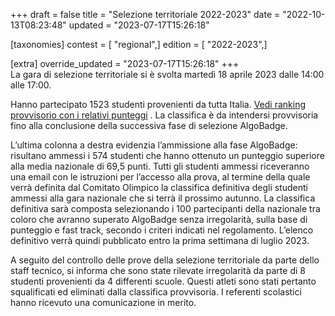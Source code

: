 +++
draft = false
title = "Selezione territoriale 2022-2023"
date = "2022-10-13T08:23:48"
updated = "2023-07-17T15:26:18"

[taxonomies]
contest = [ "regional",]
edition = [ "2022-2023",]

[extra]
override_updated = "2023-07-17T15:26:18"
+++
<br/>La gara di selezione territoriale si è svolta martedì 18 aprile 2023 dalle 14:00 alle 17:00.

Hanno partecipato 1523 studenti provenienti da tutta Italia. [Vedi ranking provvisorio con i relativi punteggi](/oldsite/220/territoriali_classifica_aprile_2023.xlsx) . La classifica è da intendersi provvisoria fino alla conclusione della successiva fase di selezione AlgoBadge.

L’ultima colonna a destra evidenzia l’ammissione alla fase AlgoBadge: risultano ammessi i 574 studenti che hanno ottenuto un punteggio superiore alla media nazionale di 69,5 punti. Tutti gli studenti ammessi riceveranno una email con le istruzioni per l’accesso alla prova, al termine della quale verrà definita dal Comitato Olimpico la classifica definitiva degli studenti ammessi alla gara nazionale che si terrà il prossimo autunno. La classifica definitiva sarà composta selezionando i 100 partecipanti della nazionale tra coloro che avranno superato AlgoBadge senza irregolarità, sulla base di punteggio e fast track, secondo i criteri indicati nel regolamento. L’elenco definitivo verrà quindi pubblicato entro la prima settimana di luglio 2023.

A seguito del controllo delle prove della selezione territoriale da parte dello staff tecnico, si informa che sono state rilevate irregolarità da parte di 8 studenti provenienti da 4 differenti scuole. Questi atleti sono stati pertanto squalificati ed eliminati dalla classifica provvisoria. I referenti scolastici hanno ricevuto una comunicazione in merito.
